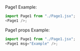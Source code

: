 Page1 Example:

```js
import Page1 from "./Page1.jsx";
<Page1 />;
```

Page1 props Example:

```js
import Page1 from "./Page1.jsx";
<Page1 msg="Example" />;
```
